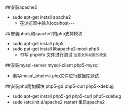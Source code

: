 ##安装apache2

* sudo apt-get install apache2
  * 在浏览器中输入localhost---

##安装php5,和apache2的php支持模块
* sudo apt-get install php5
* sudo pat-get install libapache2-mod-php5
  * 书写 phpinfo 文件进行测试
  `注意文件权限的改变`

##安装mysql-server mysql-client php5-mysql
* 编写mysql_phptest.php文件进行数据库测试

##安装php附加模块 php5-gd php5-curl php5-xdebug
  * sudo apt-get install php5-gd php5-curl php5-xdebug
  * sudo /etc/init.d/apache2 restart 重启apache2

